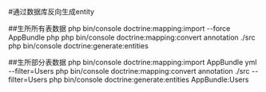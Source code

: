 #通过数据库反向生成entity

##生所所有表数据
php bin/console  doctrine:mapping:import --force AppBundle php
php bin/console doctrine:mapping:convert annotation ./src
php bin/console doctrine:generate:entities

##生所部分表数据
php bin/console doctrine:mapping:import AppBundle yml --filter=Users 
php bin/console doctrine:mapping:convert annotation ./src --filter=Users
php bin/console doctrine:generate:entities AppBundle:Users